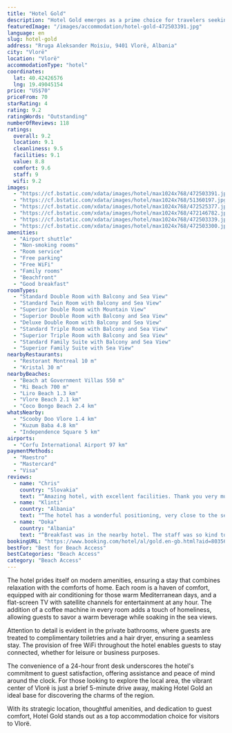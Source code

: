 ```yaml
---
title: "Hotel Gold"
description: "Hotel Gold emerges as a prime choice for travelers seeking a blend of comfort and convenience along the picturesque coastline of Vlorë County."
featuredImage: "/images/accommodation/hotel-gold-472503391.jpg"
language: en
slug: hotel-gold
address: "Rruga Aleksander Moisiu, 9401 Vlorë, Albania"
city: "Vlorë"
location: "Vlorë"
accommodationType: "hotel"
coordinates:
  lat: 40.42426576
  lng: 19.49045154
price: "US$70"
priceFrom: 70
starRating: 4
rating: 9.2
ratingWords: "Outstanding"
numberOfReviews: 118
ratings:
  overall: 9.2
  location: 9.1
  cleanliness: 9.5
  facilities: 9.1
  value: 8.8
  comfort: 9.6
  staff: 9
  wifi: 9.2
images:
  - "https://cf.bstatic.com/xdata/images/hotel/max1024x768/472503391.jpg?k=32ecd5ee48e9f02002e846612eb2dd98c29bc0d73cadaaef2f29d575dd745cce&o=&hp=1"
  - "https://cf.bstatic.com/xdata/images/hotel/max1024x768/51360197.jpg?k=0ddf1ddd95e90193638c6dd4bf8300e54ae80657ab34021f23ab8baf8347100c&o=&hp=1"
  - "https://cf.bstatic.com/xdata/images/hotel/max1024x768/472525377.jpg?k=4a429008a0b4a36d34f85392c540ac0650e78d91f26d5167f829fe13bcce16dc&o=&hp=1"
  - "https://cf.bstatic.com/xdata/images/hotel/max1024x768/472146782.jpg?k=791f6047973dd7446310b3567f6bf7c536ffebcf9071b9835f9ca7a20e136ebd&o=&hp=1"
  - "https://cf.bstatic.com/xdata/images/hotel/max1024x768/472503339.jpg?k=07d968e9b334b6892a6186530eccd89883b7194b03453f8f48bf028ed2c136ef&o=&hp=1"
  - "https://cf.bstatic.com/xdata/images/hotel/max1024x768/472503300.jpg?k=58c25dcb3a54395214588409caa90fe9ae3998206e52f32ebd0b2369f8a061f7&o=&hp=1"
amenities:
  - "Airport shuttle"
  - "Non-smoking rooms"
  - "Room service"
  - "Free parking"
  - "Free WiFi"
  - "Family rooms"
  - "Beachfront"
  - "Good breakfast"
roomTypes:
  - "Standard Double Room with Balcony and Sea View"
  - "Standard Twin Room with Balcony and Sea View"
  - "Superior Double Room with Mountain View"
  - "Superior Double Room with Balcony and Sea View"
  - "Deluxe Double Room with Balcony and Sea View"
  - "Standard Triple Room with Balcony and Sea View"
  - "Superior Triple Room with Balcony and Sea View"
  - "Standard Family Suite with Balcony and Sea View"
  - "Superior Family Suite with Sea View"
nearbyRestaurants:
  - "Restorant Montreal 10 m"
  - "Kristal 30 m"
nearbyBeaches:
  - "Beach at Government Villas 550 m"
  - "Ri Beach 700 m"
  - "Liro Beach 1.3 km"
  - "Vlore Beach 2.1 km"
  - "Coco Bongo Beach 2.4 km"
whatsNearby:
  - "Scooby Doo Vlore 1.4 km"
  - "Kuzum Baba 4.8 km"
  - "Independence Square 5 km"
airports:
  - "Corfu International Airport 97 km"
paymentMethods:
  - "Maestro"
  - "Mastercard"
  - "Visa"
reviews:
  - name: "Chris"
    country: "Slovakia"
    text: "“Amazing hotel, with excellent facilities. Thank you very much for the stay, we felt wonderful. Helpful, kind owner, as well as the entire staff. The hotel is located in a perfect environment, close to the water and the beach. Our room was...”"
  - name: "Klinti"
    country: "Albania"
    text: "“The hotel has a wonderful positioning, very close to the sea and the pedestrian large sidewalk with stairs that get you in direct contact with the sea and gives a sense of tranquillity and calm. The reception was kind and very welcoming. The room...”"
  - name: "Doka"
    country: "Albania"
    text: "“Breakfast was in the nearby hotel. The staff was so kind to explain us everything about breakfast. Breakafast was great.”"
bookingURL: "https://www.booking.com/hotel/al/gold.en-gb.html?aid=8035640"
bestFor: "Best for Beach Access"
bestCategories: "Beach Access"
category: "Beach Access"
---
```


The hotel prides itself on modern amenities, ensuring a stay that combines relaxation with the comforts of home. Each room is a haven of comfort, equipped with air conditioning for those warm Mediterranean days, and a flat-screen TV with satellite channels for entertainment at any hour. The addition of a coffee machine in every room adds a touch of homeliness, allowing guests to savor a warm beverage while soaking in the sea views.

Attention to detail is evident in the private bathrooms, where guests are treated to complimentary toiletries and a hair dryer, ensuring a seamless stay. The provision of free WiFi throughout the hotel enables guests to stay connected, whether for leisure or business purposes.

The convenience of a 24-hour front desk underscores the hotel's commitment to guest satisfaction, offering assistance and peace of mind around the clock. For those looking to explore the local area, the vibrant center of Vlorë is just a brief 5-minute drive away, making Hotel Gold an ideal base for discovering the charms of the region.

With its strategic location, thoughtful amenities, and dedication to guest comfort, Hotel Gold stands out as a top accommodation choice for visitors to Vlorë.